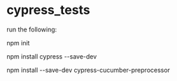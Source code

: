 # cypress_tests

run the following:

npm init

npm install cypress --save-dev

npm install --save-dev cypress-cucumber-preprocessor

